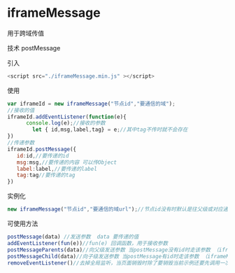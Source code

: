 # iframeMessage

用于跨域传值

技术 postMessage

引入

```javascript
<script src="./iframeMessage.min.js" ></script>
```

使用

```javascript
var iframeId = new iframeMessage("节点id","要通信的域");
//接收的值
iframeId.addEventListener(function(e){
      console.log(e);//接收的参数
  		let { id,msg,label,tag} = e;//其中tag不传时就不会存在
})
//传递参数
iframeId.postMessage({
   id:id,//要传递的id
   msg:msg,//要传递的内容 可以传Object
   label:label,//要传递的label
   tag:tag//要传递的tag
})
```

实例化

```javascript
new iframeMessage("节点id","要通信的域url");//节点id没有时默认是往父级或对应通信域传值，要通信的域url定义对应的域（可以不填，默认为任意域，“*”）
```

可使用方法

```javascript
postMessage(data) //发送参数  data 要传递的值  
addEventListener(fun(e))//fun(e) 回调函数，用于接收参数
postMessageParents(data)//向父级发送参数 当postMessage没有id时走该参数 （iframeMessage实例化id为空时）
postMessageChild(data)//向子级发送参数 当postMessage有id时走该参数 （iframeMessage实例化id为不空时）
removeEventListener()//去掉全局监听，当页面销毁时除了要销毁当前示例还要先调用一次该参数
```

